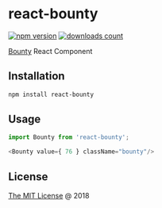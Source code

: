 # react-bounty

[![npm version](https://badge.fury.io/js/react-bounty.svg)](https://badge.fury.io/js/react-bounty)
[![downloads count](https://img.shields.io/npm/dt/react-bounty.svg)](https://www.npmjs.com/package/react-bounty)

[Bounty](https://github.com/coderitual/bounty) React Component

## Installation

```bash
npm install react-bounty
```

## Usage

```javascript
import Bounty from 'react-bounty';

<Bounty value={ 76 } className="bounty"/>
```

## License

[The MIT License](http://piecioshka.mit-license.org) @ 2018
